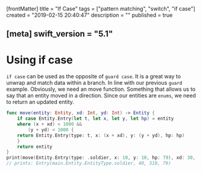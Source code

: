 [frontMatter]
title = "If Case"
tags = ["pattern matching", "switch", "if case"]
created = "2019-02-15 20:40:47"
description = ""
published = true

[meta]
swift_version = "5.1"
---

# Using **if case**

`if case` can be used as the opposite of `guard case`. It is a great way
to unwrap and match data within a branch. In line with our previous
`guard` example. Obviously, we need an move function. Something that
allows us to say that an entity moved in a direction. Since our entities
are `enums`, we need to return an updated entity.

``` Swift
func move(entity: Entity, xd: Int, yd: Int) -> Entity {
    if case Entity.Entry(let t, let x, let y, let hp) = entity
    where (x + xd) < 1000 &&
        (y + yd) < 1000 {
    return Entity.Entry(type: t, x: (x + xd), y: (y + yd), hp: hp)
    }
    return entity
}
print(move(Entity.Entry(type: .soldier, x: 10, y: 10, hp: 79), xd: 30, yd: 500))
// prints: Entry(main.Entity.EntityType.soldier, 40, 510, 79)
```
